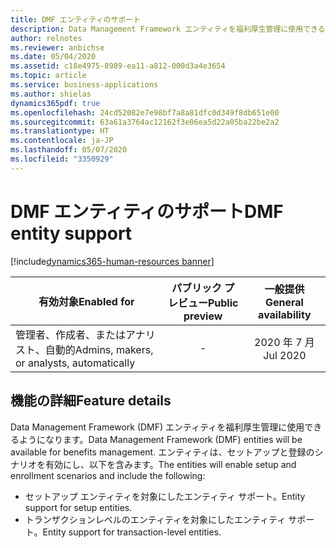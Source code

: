 ```yaml
---
title: DMF エンティティのサポート
description: Data Management Framework エンティティを福利厚生管理に使用できるようになります。 エンティティにより、セットアップと登録のシナリオが有効になります。
author: relnotes
ms.reviewer: anbichse
ms.date: 05/04/2020
ms.assetid: c18e4975-8989-ea11-a812-000d3a4e3654
ms.topic: article
ms.service: business-applications
ms.author: shielas
dynamics365pdf: true
ms.openlocfilehash: 24cd52082e7e98bf7a8a81dfc0d349f8db651e00
ms.sourcegitcommit: 63a61a3764ac12162f3e06ea5d22a05ba22be2a2
ms.translationtype: HT
ms.contentlocale: ja-JP
ms.lasthandoff: 05/07/2020
ms.locfileid: "3350929"
---
```

# <a name="dmf-entity-support"></a><span data-ttu-id="772ae-104">DMF エンティティのサポート</span><span class="sxs-lookup"><span data-stu-id="772ae-104">DMF entity support</span></span>
[!include[dynamics365-human-resources banner](../includes/dynamics365-human-resources.md)]

| <span data-ttu-id="772ae-105">有効対象</span><span class="sxs-lookup"><span data-stu-id="772ae-105">Enabled for</span></span>    |  <span data-ttu-id="772ae-106">パブリック プレビュー</span><span class="sxs-lookup"><span data-stu-id="772ae-106">Public preview</span></span> | <span data-ttu-id="772ae-107">一般提供</span><span class="sxs-lookup"><span data-stu-id="772ae-107">General availability</span></span> | 
| ---------- | :----------: |:----------: |
|<span data-ttu-id="772ae-108">管理者、作成者、またはアナリスト、自動的</span><span class="sxs-lookup"><span data-stu-id="772ae-108">Admins, makers, or analysts, automatically</span></span>|-| <span data-ttu-id="772ae-109">2020 年 7 月</span><span class="sxs-lookup"><span data-stu-id="772ae-109">Jul 2020</span></span>|






## <a name="feature-details"></a><span data-ttu-id="772ae-110">機能の詳細</span><span class="sxs-lookup"><span data-stu-id="772ae-110">Feature details</span></span>
<!--feature detail start -->
<span data-ttu-id="772ae-111">Data Management Framework (DMF) エンティティを福利厚生管理に使用できるようになります。</span><span class="sxs-lookup"><span data-stu-id="772ae-111">Data Management Framework (DMF) entities will be available for benefits management.</span></span> <span data-ttu-id="772ae-112">エンティティは、セットアップと登録のシナリオを有効にし、以下を含みます。</span><span class="sxs-lookup"><span data-stu-id="772ae-112">The entities will enable setup and enrollment scenarios and include the following:</span></span>

- <span data-ttu-id="772ae-113">セットアップ エンティティを対象にしたエンティティ サポート。</span><span class="sxs-lookup"><span data-stu-id="772ae-113">Entity support for setup entities.</span></span>
- <span data-ttu-id="772ae-114">トランザクションレベルのエンティティを対象にしたエンティティ サポート。</span><span class="sxs-lookup"><span data-stu-id="772ae-114">Entity support for transaction-level entities.</span></span>
<!--feature detail end -->










